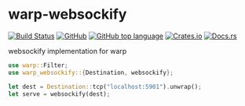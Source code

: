 # warp-websockify
[![Build Status](https://travis-ci.org/informationsea/websockify-rs.svg?branch=master)](https://travis-ci.org/informationsea/websockify-rs)
[![GitHub](https://img.shields.io/github/license/informationsea/websockify-rs)](https://github.com/informationsea/websockify-rs)
[![GitHub top language](https://img.shields.io/github/languages/top/informationsea/websockify-rs)](https://github.com/informationsea/websockify-rs)
[![Crates.io](https://img.shields.io/crates/v/warp-websockify)](https://crates.io/crates/warp-websockify)
[![Docs.rs](https://docs.rs/warp-websockify/badge.svg)](https://docs.rs/warp-websockify)

websockify implementation for warp

```rust
use warp::Filter;
use warp_websockify::{Destination, websockify};

let dest = Destination::tcp("localhost:5901").unwrap();
let serve = websockify(dest);
```